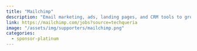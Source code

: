 ```yaml
---
title: "Mailchimp"
description: "Email marketing, ads, landing pages, and CRM tools to grow your business on your terms."
link: https://mailchimp.com/jobs?source=techqueria
image: "/assets/img/supporters/mailchimp.png"
categories:
  - sponsor-platinum
---
```

